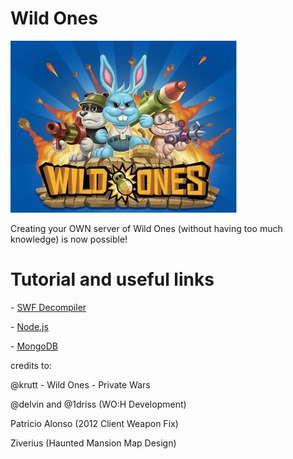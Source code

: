 # Wild Ones

![alt text](Wild_Ones_Playdom.jpg)


Creating your OWN server of Wild Ones (without having too much knowledge) is now possible!


# Tutorial and useful links
<p>- <a href="https://github.com/jindrapetrik/jpexs-decompiler">SWF Decompiler</a></p>
<p>- <a href="http://nodejs.org/">Node.js</a></p>
<p>- <a href="https://www.mongodb.com/download-center?jmp=nav#community">MongoDB</a></p>

credits to:<p>
@krutt - Wild Ones - Private Wars<p>
@delvin and @1driss (WO:H Development)<p>
Patricio Alonso (2012 Client Weapon Fix)<p>
Ziverius (Haunted Mansion Map Design)<p>

